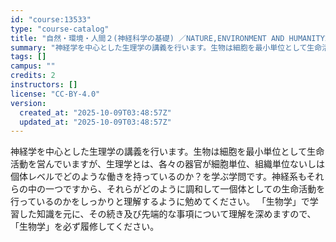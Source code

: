 ```yaml
---
id: "course:13533"
type: "course-catalog"
title: "自然・環境・人間２(神経科学の基礎) ／NATURE,ENVIRONMENT AND HUMANITY2(INTRODUCTION TO NEUROSCIENCE)"
summary: "神経学を中心とした生理学の講義を行います。生物は細胞を最小単位として生命活動を営んでいますが、生理学とは、各々の器官が細胞単位、組織単位ないしは個体レベルでどのような働きを持っているのか？を学ぶ学問です。神経系もそれらの中の一つですから、そ…"
tags: []
campus: ""
credits: 2
instructors: []
license: "CC-BY-4.0"
version:
  created_at: "2025-10-09T03:48:57Z"
  updated_at: "2025-10-09T03:48:57Z"
---
```

神経学を中心とした生理学の講義を行います。生物は細胞を最小単位として生命活動を営んでいますが、生理学とは、各々の器官が細胞単位、組織単位ないしは個体レベルでどのような働きを持っているのか？を学ぶ学問です。神経系もそれらの中の一つですから、それらがどのように調和して一個体としての生命活動を行っているのかをしっかりと理解するように勉めてください。 「生物学」で学習した知識を元に、その続き及び先端的な事項について理解を深めますので、「生物学」を必ず履修してください。
